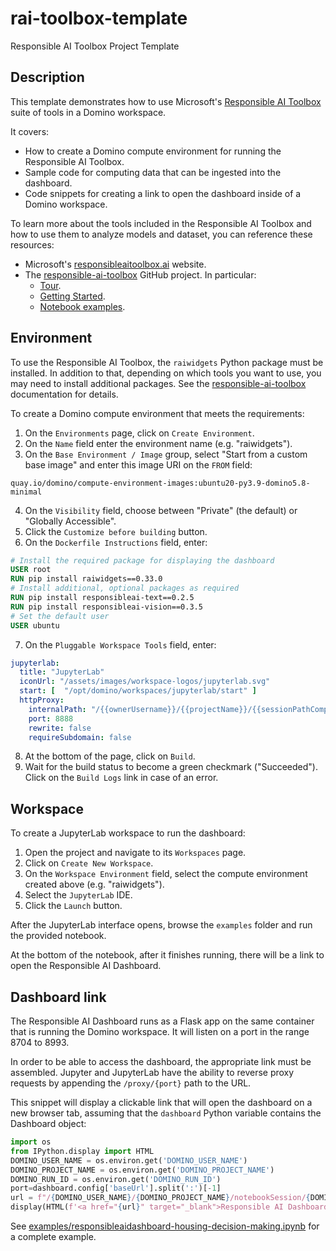 # rai-toolbox-template
Responsible AI Toolbox Project Template

## Description

This template demonstrates how to use Microsoft's [Responsible AI Toolbox](https://responsibleaitoolbox.ai/) suite of tools in a Domino workspace.

It covers:
- How to create a Domino compute environment for running the Responsible AI Toolbox.
- Sample code for computing data that can be ingested into the dashboard.
- Code snippets for creating a link to open the dashboard inside of a Domino workspace.

To learn more about the tools included in the Responsible AI Toolbox and how to use them to analyze models and dataset, you can reference these resources:
- Microsoft's [responsibleaitoolbox.ai](https://responsibleaitoolbox.ai/) website.
- The [responsible-ai-toolbox](https://github.com/microsoft/responsible-ai-toolbox) GitHub project. In particular:
  - [Tour](https://github.com/microsoft/responsible-ai-toolbox/blob/main/notebooks/responsibleaidashboard/tabular/tour.ipynb).
  - [Getting Started](https://github.com/microsoft/responsible-ai-toolbox/blob/main/notebooks/responsibleaidashboard/tabular/getting-started.ipynb).
  - [Notebook examples](https://github.com/microsoft/responsible-ai-toolbox/tree/main/notebooks).

## Environment

To use the Responsible AI Toolbox, the `raiwidgets` Python package must be installed. In addition to that, depending on which tools you want to use, you may need to install additional packages. See the [responsible-ai-toolbox](https://github.com/microsoft/responsible-ai-toolbox) documentation for details.

To create a Domino compute environment that meets the requirements:

1. On the `Environments` page, click on `Create Environment`.
2. On the `Name` field enter the environment name (e.g. "raiwidgets").
3. On the `Base Environment / Image` group, select "Start from a custom base image" and enter this image URI on the `FROM` field:
```
quay.io/domino/compute-environment-images:ubuntu20-py3.9-domino5.8-minimal
```
4. On the `Visibility` field, choose between "Private" (the default) or "Globally Accessible".
5. Click the `Customize before building` button.
6. On the `Dockerfile Instructions` field, enter:
```dockerfile
# Install the required package for displaying the dashboard
USER root
RUN pip install raiwidgets==0.33.0
# Install additional, optional packages as required
RUN pip install responsibleai-text==0.2.5
RUN pip install responsibleai-vision==0.3.5
# Set the default user
USER ubuntu
```
7. On the `Pluggable Workspace Tools` field, enter:
```yaml
jupyterlab:
  title: "JupyterLab"
  iconUrl: "/assets/images/workspace-logos/jupyterlab.svg"
  start: [  "/opt/domino/workspaces/jupyterlab/start" ]
  httpProxy:
    internalPath: "/{{ownerUsername}}/{{projectName}}/{{sessionPathComponent}}/{{runId}}/{{#if pathToOpen}}tree/{{pathToOpen}}{{/if}}"
    port: 8888
    rewrite: false
    requireSubdomain: false
```
8. At the bottom of the page, click on `Build`.
9. Wait for the build status to become a green checkmark ("Succeeded"). Click on the `Build Logs` link in case of an error.

## Workspace

To create a JupyterLab workspace to run the dashboard:

1. Open the project and navigate to its `Workspaces` page.
2. Click on `Create New Workspace`.
3. On the `Workspace Environment` field, select the compute environment created above (e.g. "raiwidgets").
4. Select the `JupyterLab` IDE.
5. Click the `Launch` button.

After the JupyterLab interface opens, browse the `examples` folder and run the provided notebook.

At the bottom of the notebook, after it finishes running, there will be a link to open the Responsible AI Dashboard.

## Dashboard link

The Responsible AI Dashboard runs as a Flask app on the same container that is running the Domino workspace. It will listen on a port in the range 8704 to 8993.

In order to be able to access the dashboard, the appropriate link must be assembled. Jupyter and JupyterLab have the ability to reverse proxy requests by appending the `/proxy/{port}` path to the URL.

This snippet will display a clickable link that will open the dashboard on a new browser tab, assuming that the `dashboard` Python variable contains the Dashboard object:

```python
import os
from IPython.display import HTML
DOMINO_USER_NAME = os.environ.get('DOMINO_USER_NAME')
DOMINO_PROJECT_NAME = os.environ.get('DOMINO_PROJECT_NAME')
DOMINO_RUN_ID = os.environ.get('DOMINO_RUN_ID')
port=dashboard.config['baseUrl'].split(':')[-1]
url = f"/{DOMINO_USER_NAME}/{DOMINO_PROJECT_NAME}/notebookSession/{DOMINO_RUN_ID}/proxy/{port}"
display(HTML(f'<a href="{url}" target="_blank">Responsible AI Dashboard</a>'))
```

See [examples/responsibleaidashboard-housing-decision-making.ipynb](examples/responsibleaidashboard-housing-decision-making.ipynb) for a complete example.
